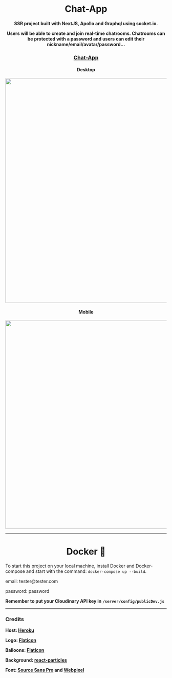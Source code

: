 <h1 align="center">Chat-App</h1>
<h4 align="center"><p>SSR project built with NextJS, Apollo and Graphql using socket.io. </p>
<p>Users will be able to create and join real-time chatrooms. Chatrooms can be protected with a password and users can edit their nickname/email/avatar/password...</p>
</h4>
<h3 align="center"><a href="https://nyan-chatapp.herokuapp.com">Chat-App</a></h3>

<div align="center">
<h4 align="center">Desktop</h4>
<img align="center" width="700px" src="https://i.imgur.com/bHRAUWo.jpg"/>
<h4 align="center">Mobile</h4>
<img align="center" height="650px" src="https://i.imgur.com/9HeLPjt.png"/>
</div>
<hr>
<h1 align="center">Docker 🐳</h1>
<p>To start this project on your local machine, install Docker and Docker-compose and start with the command: <code>docker-compose up --build</code>.</p>
<p>email: tester@tester.com</p>
<p>password: password</p>
<b>Remember to put your Cloudinary API key in <code>/server/config/publicDev.js</code></b>
<hr>
<h3>Credits</h3>
<p><b>Host: <a href="https://www.heroku.com/">Heroku</a></b></p>
<p><b>Logo: <a href="https://www.flaticon.com/free-icon/speech-bubble_1078011#term=talk&page=1&position=1">Flaticon</a></b></p>
<p><b>Balloons: <a href="https://www.flaticon.com/free-icon/balloons_1244223#term=balloon&page=1&position=15">Flaticon</a></b></p>
<p><b>Background: <a href="https://github.com/Wufe/react-particles-js">react-particles</a></b></p>
<p><b>Font: <a href="https://fonts.google.com/specimen/Source+Sans+Pro">Source Sans Pro</a> and <a href="https://www.dafont.com/webpixel.font">Webpixel</a></p></b>
